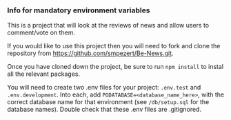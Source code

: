 ### Info for mandatory environment variables

This is a project that will look at the reviews of news and allow users to comment/vote on them.

If you would like to use this project then you will need to fork and clone the repository from https://github.com/smpezert/Be-News.git.

Once you have cloned down the project, be sure to run `npm install` to instal all the relevant packages.

You will need to create two .env files for your project: `.env.test` and `.env.development`. Into each, add `PGDATABASE=<database_name_here>`, with the correct database name for that environment (see `/db/setup.sql` for the database names). Double check that these .env files are .gitignored.
